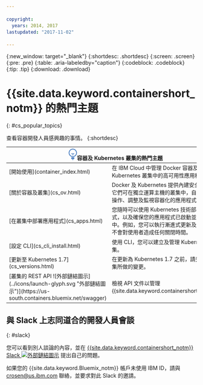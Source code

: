 ```yaml
---

copyright:
  years: 2014, 2017
lastupdated: "2017-11-02"

---
```


{:new_window: target="_blank"}
{:shortdesc: .shortdesc}
{:screen: .screen}
{:pre: .pre}
{:table: .aria-labeledby="caption"}
{:codeblock: .codeblock}
{:tip: .tip}
{:download: .download}


# {{site.data.keyword.containershort_notm}} 的熱門主題
{: #cs_popular_topics}

查看容器開發人員感興趣的事情。
{:shortdesc}

<table>
<thead>
<th colspan=2><img src="images/idea.png" alt="構想圖示"/>容器及 Kubernetes 叢集的熱門主題</th>
</thead>
<tbody>
<tr>
<td>[開始使用](container_index.html)</td>
<td>在 IBM Cloud 中管理 Docker 容器及 Kubernetes 叢集中的高可用性應用程式。</td>
</tr>
<tr>
<td>[關於容器及叢集](cs_ov.html)</td>
<td>Docker 及 Kubernetes 提供內建安全與隔離，它們可在獨立運算主機的叢集中，自動部署、操作、調整及監視容器化的應用程式。</td>
</tr>
<tr>
<td>[在叢集中部署應用程式](cs_apps.html)</td>
<td>您隨時可以使用 Kubernetes 技術部署應用程式，以及確保您的應用程式已啟動並在執行中。例如，您可以執行漸進式更新及回復，而不會對使用者造成任何關閉時間。
</td>
</tr>
<tr>
<td>[設定 CLI](cs_cli_install.html)</td>
<td>使用 CLI，您可以建立及管理 Kubernetes 叢集。</td>
</tr>
<tr>
<td>[更新至 Kubernetes 1.7](cs_versions.html)</td>
<td>在更新為 Kubernetes 1.7 之前，請先檢閱對叢集所做的變更。</td>
</tr>
<tr>
<td>[叢集的 REST API ![外部鏈結圖示](../icons/launch-glyph.svg "外部鏈結圖示")](https://us-south.containers.bluemix.net/swagger)</td>
<td>檢視 API 文件以管理 {{site.data.keyword.containershort_notm}}。</td>
</tr>
</tbody></table>

## 與 Slack 上志同道合的開發人員會談
{: #slack}

您可以看到別人談論的內容，並在 [{{site.data.keyword.containershort_notm}} Slack ![外部鏈結圖示](../icons/launch-glyph.svg "外部鏈結圖示")](https://ibm-container-service.slack.com) 提出自己的問題。

如果您的 {{site.data.keyword.Bluemix_notm}} 帳戶未使用 IBM ID，請與 [crosen@us.ibm.com](mailto:crosen@us.ibm.com) 聯絡，並要求對此 Slack 的邀請。
